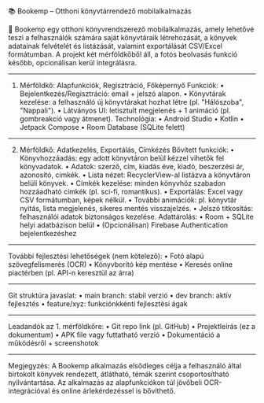 📚 Bookemp – Otthoni könyvtárrendező mobilalkalmazás

🔹 Bookemp egy otthoni könyvrendszerező mobilalkalmazás, amely lehetővé teszi a felhasználók számára saját könyvtáraik létrehozását, a könyvek adatainak felvételét és listázását, valamint exportálását CSV/Excel formátumban. A projekt két mérföldkőből áll, a fotós beolvasás funkció később, opcionálisan kerül integrálásra.
________________________________________
1. Mérföldkő: Alapfunkciók, Regisztráció, Főképernyő
Funkciók:
•	Bejelentkezés/Regisztráció: email + jelszó alapon.
•	Könyvtárak kezelése: a felhasználó új könyvtárakat hozhat létre (pl. "Hálószoba", "Nappali").
•	Látványos UI: letisztult megjelenés + 1 animáció (pl. gombreakció vagy átmenet).
Technológia:
•	Android Studio
•	Kotlin
•	Jetpack Compose
•	Room Database (SQLite felett)
________________________________________
2. Mérföldkő: Adatkezelés, Exportálás, Címkézés
Bővített funkciók:
•	Könyvhozzáadás: egy adott könyvtáron belül kézzel vihetők fel könyvadatok.
•	Adatok: szerző, cím, kiadás éve, kiadó, beszerzési ár, azonosító, cimkék.
•	Lista nézet: RecyclerView-al listázva a könyvtáron belüli könyvek.
•	Címkék kezelése: minden könyvhöz szabadon hozzáadható címkék (pl. sci-fi, romantikus).
•	Exportálás: Excel vagy CSV formátumban, képek nélkül.
•	További animációk: pl. könyvtár nyitás, lista megjelenés, sikeres mentés visszajelzés.
•	Jelszó titkosítás: felhasználói adatok biztonságos kezelése.
Adattárolás:
•	Room + SQLite helyi adatbázison belül
•	(Opcionálisan) Firebase Authentication bejelentkezéshez
________________________________________
További fejlesztési lehetőségek (nem kötelező):
•	Fotó alapú szövegfelismerés (OCR)
•	Könyvborító kép mentése
•	Keresés online piactérben (pl. API-n keresztül az árra)
________________________________________
Git struktúra javaslat:
•	main branch: stabil verzió
•	dev branch: aktív fejlesztés
•	feature/xyz: funkciónkkénti fejlesztési ágak
________________________________________
Leadandók az 1. mérföldkőre:
•	Git repo link (pl. GitHub)
•	Projektleírás (ez a dokumentum)
•	APK file vagy futtatható verzió
•	Dokumentáció a működésről + screenshotok
________________________________________
Megjegyzés:
A Bookemp alkalmazás elsődleges célja a felhasználó által birtokolt könyvek rendezett, átlátható, témák szerint csoportosítható nyilvántartása. Az alkalmazás az alapfunkciókon túl jövőbeli OCR-integrációval és online árlekérdezéssel is bővíthető.
